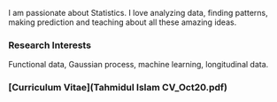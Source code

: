 I am passionate about Statistics. I love analyzing data, finding patterns, making prediction and teaching about all these amazing ideas.

### Research Interests

Functional data, Gaussian process, machine learning, longitudinal data.

###  [Curriculum Vitae](Tahmidul Islam CV_Oct20.pdf)
